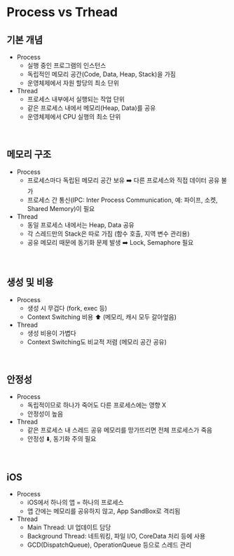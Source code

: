 # Process vs Trhead

## 기본 개념
- Process
    - 실행 중인 프로그램의 인스턴스
    - 독립적인 메모리 공간(Code, Data, Heap, Stack)을 가짐
    - 운영체제에서 자원 할당의 최소 단위
- Thread
    - 프로세스 내부에서 실행되는 작업 단위
    - 같은 프로세스 내에서 메모리(Heap, Data)를 공유
    - 운영체제에서 CPU 실행의 최소 단위

</br>

## 메모리 구조
- Process
    - 프로세스마다 독립된 메모리 공간 보유 ➡️ 다른 프로세스와 직접 데이터 공유 불가
    - 프로세스 간 통신(IPC: Inter Process Communication, 예: 파이프, 소켓, Shared Memory)이 필요
- Thread
    - 동일 프로세스 내에서는 Heap, Data 공유
    - 각 스레드만의 Stack은 따로 가짐 (함수 호출, 지역 변수 관리용)
    - 공유 메모리 때문에 동기화 문제 발생 ➡️ Lock, Semaphore 필요

</br>

## 생성 및 비용
- Process
    - 생성 시 무겁다 (fork, exec 등)
    - Context Switching 비용 ⬆️ (메모리, 캐시 모두 갈아엎음)
- Thread
    - 생성 비용이 가볍다
    - Context Switching도 비교적 저렴 (메모리 공간 공유)

</br>

## 안정성
- Process
    - 독립적이므로 하나가 죽어도 다른 프로세스에는 영향 X
    - 안정성이 높음
- Thread
    - 같은 프로세스 내 스레드 공유 메모리를 망가뜨리면 전체 프로세스가 죽음
    - 안정성 ⬇️, 동기화 주의 필요

</br>

## iOS
 - Process
    - iOS에서 하나의 앱 = 하나의 프로세스
    - 앱 간에는 메모리를 공유하지 않고, App SandBox로 격리됨
- Thread
    - Main Thread: UI 업데이트 담당
    - Background Thread: 네트워킹, 파일 I/O, CoreData 처리 등에 사용
    - GCD(DispatchQueue), OperationQueue 등으로 스레드 관리

